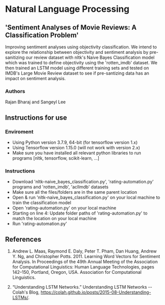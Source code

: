 # Natural Language Processing
## 'Sentiment Analyses of Movie Reviews: A Classification Problem'

Improving sentiment analyses using objectivity classification. We intend to explore the relationship between objectivity and sentiment analysis by pre-sanitizing our review dataset with nltk's Naive Bayes Classification model which was trained to define objectivity using the 'rotten_imdb' dataset. We then trained an LSTM model using different training sets and tested on IMDB's Large Movie Review dataset to see if pre-santizing data has an impact on sentiment analysis.

### Authors

Rajan Bharaj and Sangeyl Lee 

## Instructions for use
### Enviroment 

- Using Python version 3.7.9, 64-bit (for tensorflow version 1.x)
- Using Tensorflow version 1.15.0 (will not work with version 2.x)
- Make sure you have installed all relevant python libraries to run programs [nltk, tensorflow, scikit-learn, ...]

### Instructions

- Download 'nltk-naive_bayes_classification.py', 'rating-automation.py' programs and 'rotten_imdb', 'aclImdb' datasets
- Make sure all the files/folders are in the same parent location
- Open & run 'nltk-naive_bayes_classification.py' on your local machine to train the classification model
- Open 'rating-automation.py' on your local machine
- Starting on line 4: Update folder paths of 'rating-automation.py' to match the location on your local machine
- Run 'rating-automation.py'

## References

1. Andrew L. Maas, Raymond E. Daly, Peter T. Pham, Dan Huang, Andrew Y. Ng, and Christopher Potts. 2011. Learning Word Vectors for Sentiment Analysis. In Proceedings of the 49th Annual Meeting of the Association for Computational Linguistics: Human Language Technologies, pages 142–150, Portland, Oregon, USA. Association for Computational Linguistics.

2. “Understanding LSTM Networks.” Understanding LSTM Networks -- Colah's Blog, https://colah.github.io/posts/2015-08-Understanding-LSTMs/. 
